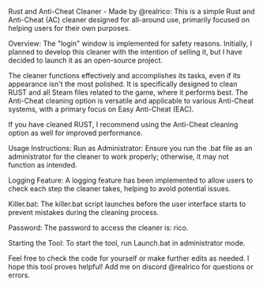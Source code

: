 Rust and Anti-Cheat Cleaner - Made by @realrico: 
This is a simple Rust and Anti-Cheat (AC) cleaner designed for all-around use, primarily focused on helping users for their own purposes.

Overview: 
The "login" window is implemented for safety reasons. Initially, I planned to develop this cleaner with the intention of selling it, but I have decided to launch it as an open-source project.

The cleaner functions effectively and accomplishes its tasks, even if its appearance isn't the most polished. It is specifically designed to clean RUST and all Steam files related to the game, where it performs best. The Anti-Cheat cleaning option is versatile and applicable to various Anti-Cheat systems, with a primary focus on Easy Anti-Cheat (EAC).

If you have cleaned RUST, I recommend using the Anti-Cheat cleaning option as well for improved performance.

Usage Instructions: 
Run as Administrator: Ensure you run the .bat file as an administrator for the cleaner to work properly; otherwise, it may not function as intended.

Logging Feature: A logging feature has been implemented to allow users to check each step the cleaner takes, helping to avoid potential issues.

Killer.bat: The killer.bat script launches before the user interface starts to prevent mistakes during the cleaning process.

Password: The password to access the cleaner is: rico.

Starting the Tool: To start the tool, run Launch.bat in administrator mode.

Feel free to check the code for yourself or make further edits as needed. I hope this tool proves helpful!
Add me on discord @realrico for questions or errors.



